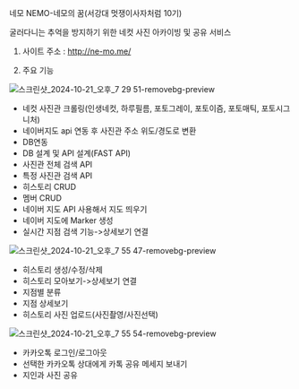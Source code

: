 네모 NEMO-네모의 꿈(서강대 멋쟁이사자처럼 10기)

굴러다니는 추억을 방지하기 위한 네컷 사진 아카이빙 및 공유 서비스 

1. 사이트 주소 : http://ne-mo.me/

2. 주요 기능

   
![스크린샷_2024-10-21_오후_7 29 51-removebg-preview](https://github.com/user-attachments/assets/ee106d59-535c-43ed-94e9-1694ba38a057)
- 네컷 사진관 크롤링(인생네컷, 하루필름, 포토그레이, 포토이즘, 포토매틱, 포토시그니처)
- 네이버지도 api 연동 후 사진관 주소 위도/경도로 변환
- DB연동
- DB 설계 및 API 설계(FAST API)
- 사진관 전체 검색 API
- 특정 사진관 검색 API
- 히스토리 CRUD
- 멤버 CRUD
- 네이버 지도 API 사용해서 지도 띄우기
- 네이버 지도에 Marker 생성
- 실시간 지점 검색 기능->상세보기 연결

![스크린샷_2024-10-21_오후_7 55 47-removebg-preview](https://github.com/user-attachments/assets/b5d6c688-afe2-4d51-87d5-2d1f7ef88c70)
- 히스토리 생성/수정/삭제
- 히스토리 모아보기->상세보기 연결
- 지점별 분류
- 지점 상세보기
- 히스토리 사진 업로드(사진촬영/사진선택)

![스크린샷_2024-10-21_오후_7 55 54-removebg-preview](https://github.com/user-attachments/assets/bfd95468-68f6-473f-834e-502b77f87a9d)
- 카카오톡 로그인/로그아웃
- 선택한 카카오톡 상대에게 카톡 공유 메세지 보내기
- 지인과 사진 공유

